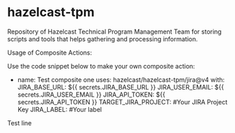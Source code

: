 # hazelcast-tpm
Repository of Hazelcast Technical Program Management Team for storing scripts and tools that helps gathering and processing information.

Usage of Composite Actions:
 
 Use the code snippet below to make your own composite action:
 
 - name: Test composite one
      uses: hazelcast/hazelcast-tpm/jira@v4
      with:
        JIRA_BASE_URL: ${{ secrets.JIRA_BASE_URL }}
        JIRA_USER_EMAIL: ${{ secrets.JIRA_USER_EMAIL }}
        JIRA_API_TOKEN: ${{ secrets.JIRA_API_TOKEN }}
        TARGET_JIRA_PROJECT: #Your JIRA Project Key
        JIRA_LABEL: #Your label

Test line
